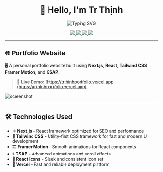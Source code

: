 <h1 align="center">👋 Hello, I'm Tr Thịnh</h1>

<p align="center">
  <img src="https://readme-typing-svg.herokuapp.com?font=Fira+Code&size=24&pause=1000&center=true&vCenter=true&width=435&lines=Welcome+to+my+Portfolio+Website!;I+am+a+Web+Developer;I+love+React%2C+Tailwind%2C+and+Animations!" alt="Typing SVG" />
</p>

<p align="center">
  <a href="https://trthinhpostfolio.vercel.app/" target="_blank">
    <img src="https://img.shields.io/badge/Live-Demo-blue?style=for-the-badge&logo=vercel" />
  </a>
  <a href="mailto:TrongThinh2602@gmail.com">
    <img src="https://img.shields.io/badge/Gmail-D1332C?style=for-the-badge&logo=gmail&logoColor=white" />
  </a>
  <a href="https://www.linkedin.com/in/thịnh-đỗ-31866b220/" target="_blank">
    <img src="https://img.shields.io/badge/LinkedIn-0077B5?style=for-the-badge&logo=linkedin&logoColor=white" />
  </a>
  <a href="https://github.com/TrThinh" target="_blank">
    <img src="https://img.shields.io/badge/GitHub-181717?style=for-the-badge&logo=github&logoColor=white" />
  </a>
</p>

---

## 🌐 Portfolio Website

🖥️ A personal portfolio website built using **Next.js**, **React**, **Tailwind CSS**, **Framer Motion**, and **GSAP**.

> 🎯 **Live Demo:** [https://trthinhportfolio.vercel.app](https://trthinhportfolio.vercel.app)

![screenshot](https://raw.githubusercontent.com/your-username/your-repo-name/main/public/preview.gif)

---

## 🛠️ Technologies Used

- ⚛️ **Next.js** - React framework optimized for SEO and performance
- 🎨 **Tailwind CSS** - Utility-first CSS framework for fast and modern UI development
- 🎞️ **Framer Motion** - Smooth animations for React components
- 🌀 **GSAP** - Advanced animations and scroll effects
- 🎯 **React Icons** - Sleek and consistent icon set
- 🚀 **Vercel** - Fast and reliable deployment platform
